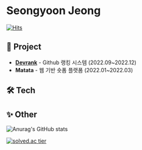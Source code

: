 # Seongyoon Jeong 

[![Hits](https://hits.seeyoufarm.com/api/count/incr/badge.svg?url=https%3A%2F%2Fgithub.com%2Ftunggary%2Fhit-counter&count_bg=%233D91C8&title_bg=%23555555&icon=&icon_color=%23E7E7E7&title=hits&edge_flat=false)](https://hits.seeyoufarm.com)

## 📂 Project
- [**Devrank**](https://github.com/boostcampwm-2022/web21-devrank) - Github 랭킹 시스템 (2022.09~2022.12)
- **Matata** - 웹 기반 숏폼 플랫폼 (2022.01~2022.03)
## 🛠 Tech

## ✨ Other

![Anurag's GitHub stats](https://github-readme-stats.vercel.app/api?username=tunggary&show_icons=true&theme=radical)

[![solved.ac tier](http://mazassumnida.wtf/api/v2/generate_badge?boj=tunggary)](https://solved.ac/tunggary)

